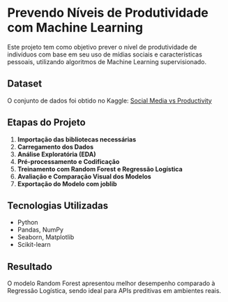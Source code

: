 #  Prevendo Níveis de Produtividade com Machine Learning

Este projeto tem como objetivo prever o nível de produtividade de indivíduos com base em seu uso de mídias sociais e características pessoais, utilizando algoritmos de Machine Learning supervisionado.

##  Dataset

O conjunto de dados foi obtido no Kaggle: [Social Media vs Productivity](https://www.kaggle.com/datasets/mahdimashayekhi/social-media-vs-productivity)

##  Etapas do Projeto

1. **Importação das bibliotecas necessárias**
2. **Carregamento dos Dados**
3. **Análise Exploratória (EDA)**
4. **Pré-processamento e Codificação**
5. **Treinamento com Random Forest e Regressão Logística**
6. **Avaliação e Comparação Visual dos Modelos**
7. **Exportação do Modelo com joblib**

##  Tecnologias Utilizadas

- Python
- Pandas, NumPy
- Seaborn, Matplotlib
- Scikit-learn

##  Resultado

O modelo Random Forest apresentou melhor desempenho comparado à Regressão Logística, sendo ideal para APIs preditivas em ambientes reais.

